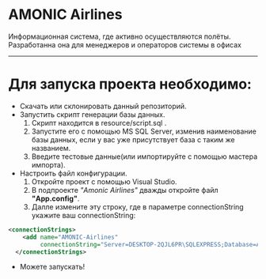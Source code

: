 # AMONIC Airlines
 Информационная система, где активно осуществляются полёты. Разработанна она для менеджеров и операторов системы в офисах 


------

# Для запуска проекта необходимо:
* Скачать или склонировать данный репозиторий.
* Запустить скрипт генерации базы данных.
  1.  Скрипт находится в resource/script.sql .
  2.  Запустите его с помощью MS SQL Server, изменив наименование базы данных, если у вас уже присутствует база с таким же названием.
  3.  Введите тестовые данные(или импортируйте с помощью мастера импорта).
* Настроить файл конфигурации.
  1.  Откройте проект с помощью Visual Studio.
  2.  В подпроекте *"Amonic Airlines"* дважды откройте файл **"App.config"**.
  3.  Далле измените эту строку, где в параметре connectionString укажите ваш connectionString:
```XML
<connectionStrings>
    <add name="AMONIC-Airlines"
         connectionString="Server=DESKTOP-2QJL6PR\SQLEXPRESS;Database=AMONIC-Airlines;Trusted_Connection=True;"/>
  </connectionStrings>
```
* Можете запускать!
